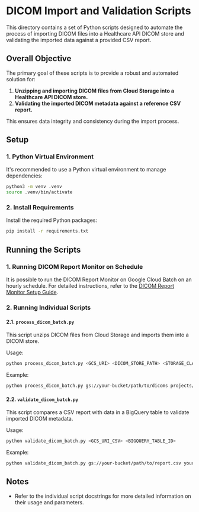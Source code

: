# DICOM Import and Validation Scripts

This directory contains a set of Python scripts designed to automate the process of importing DICOM files into a Healthcare API DICOM store and validating the imported data against a provided CSV report.

## Overall Objective

The primary goal of these scripts is to provide a robust and automated solution for:

1. **Unzipping and importing DICOM files from Cloud Storage into a Healthcare API DICOM store.**
2. **Validating the imported DICOM metadata against a reference CSV report.**

This ensures data integrity and consistency during the import process.

## Setup

### 1. Python Virtual Environment

It's recommended to use a Python virtual environment to manage dependencies:

```bash
python3 -m venv .venv
source .venv/bin/activate
```

### 2. Install Requirements

Install the required Python packages:

```bash
pip install -r requirements.txt
```

## Running the Scripts

### 1. Running DICOM Report Monitor on Schedule
It is possible to run the DICOM Report Monitor on Google Cloud Batch on an hourly schedule. For detailed instructions, refer to the [DICOM Report Monitor Setup Guide](monitor_report.md).

### 2. Running Individual Scripts

#### 2.1. `process_dicom_batch.py`
This script unzips DICOM files from Cloud Storage and imports them into a DICOM store.

Usage:
```bash
python process_dicom_batch.py <GCS_URI> <DICOM_STORE_PATH> <STORAGE_CLASS>
```

Example:
```bash
python process_dicom_batch.py gs://your-bucket/path/to/dicoms projects/.../dicomStores/... ARCHIVE
```

#### 2.2. `validate_dicom_batch.py`
This script compares a CSV report with data in a BigQuery table to validate imported DICOM metadata.

Usage:

```bash
python validate_dicom_batch.py <GCS_URI_CSV> <BIGQUERY_TABLE_ID>
```

Example:

```bash
python validate_dicom_batch.py gs://your-bucket/path/to/report.csv your-project.your_dataset.your_table
```

## Notes
* Refer to the individual script docstrings for more detailed information on their usage and parameters.